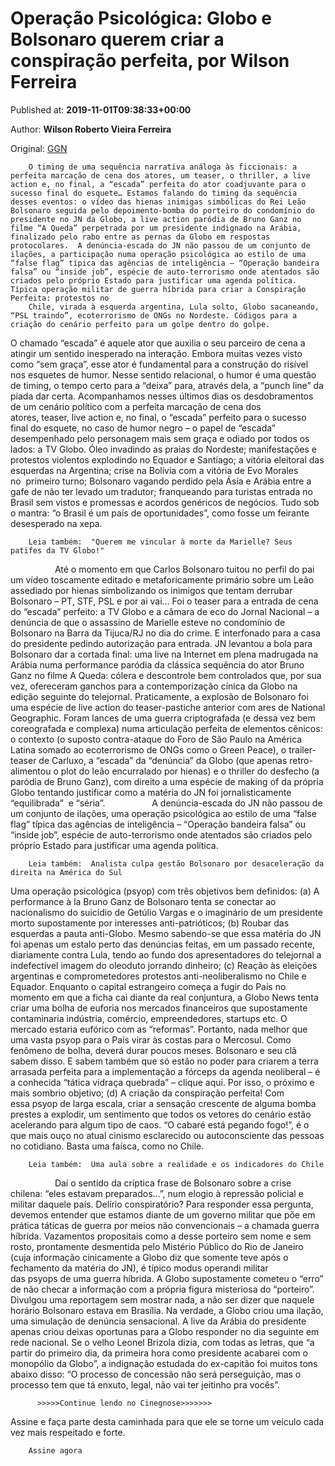 
# Operação Psicológica: Globo e Bolsonaro querem criar a conspiração perfeita, por Wilson Ferreira

Published at: **2019-11-01T09:38:33+00:00**

Author: **Wilson Roberto Vieira Ferreira**

Original: [GGN](https://jornalggn.com.br/analise/operacao-psicologica-globo-e-bolsonaro-querem-criar-a-conspiracao-perfeita/)


        O timing de uma sequência narrativa análoga às ficcionais: a perfeita marcação de cena dos atores, um teaser, o thriller, a live action e, no final, a “escada” perfeita do ator coadjuvante para o sucesso final do esquete… Estamos falando do timing da sequência desses eventos: o vídeo das hienas inimigas simbólicas do Rei Leão Bolsonaro seguida pelo depoimento-bomba do porteiro do condomínio do presidente no JN da Globo, a live action paródia de Bruno Ganz no filme “A Queda” perpetrada por um presidente indignado na Arábia, finalizado pelo rabo entre as pernas da Globo em respostas protocolares.  A denúncia-escada do JN não passou de um conjunto de ilações, a participação numa operação psicológica ao estilo de uma “false flag” típica das agências de inteligência – “Operação bandeira falsa” ou “inside job”, espécie de auto-terrorismo onde atentados são criados pelo próprio Estado para justificar uma agenda política. Típica operação militar de guerra híbrida para criar a Conspiração Perfeita: protestos no 
        Chile, virada à esquerda argentina, Lula solto, Globo sacaneando, “PSL traindo”, ecoterrorismo de ONGs no Nordeste. Códigos para a criação do cenário perfeito para um golpe dentro do golpe.
      
O chamado “escada” é aquele ator que auxilia o seu parceiro de cena a atingir um sentido inesperado na interação. Embora muitas vezes visto como “sem graça”, esse ator é fundamental para a construção do risível nos esquetes de humor. Nesse sentido relacional, o humor é uma questão de timing, o tempo certo para a “deixa” para, através dela, a “punch line” da piada dar certa.
Acompanhamos nesses últimos dias os desdobramentos de um cenário político com a perfeita marcação de cena dos atores, teaser, live action e, no final, o “escada” perfeito para o sucesso final do esquete, no caso de humor negro – o papel de “escada” desempenhado pelo personagem mais sem graça e odiado por todos os lados: a TV Globo.
Óleo invadindo as praias do Nordeste; manifestações e protestos violentos explodindo no Equador e Santiago; a vitória eleitoral das esquerdas na Argentina; crise na Bolívia com a vitória de Evo Morales no  primeiro turno; Bolsonaro vagando perdido pela Ásia e Arábia entre a gafe de não ter levado um tradutor; franqueando para turistas entrada no Brasil sem vistos e promessas e acordos genéricos de negócios. Tudo sob o mantra: “o Brasil é um país de oportunidades”, como fosse um feirante desesperado na xepa.

        Leia também:  "Querem me vincular à morte da Marielle? Seus patifes da TV Globo!"
      
                  Até o momento em que Carlos Bolsonaro tuitou no perfil do pai um vídeo toscamente editado e metaforicamente primário sobre um Leão assediado por hienas simbolizando os inimigos que tentam derrubar Bolsonaro – PT, STF, PSL e por ai vai…
Foi o teaser para a entrada de cena do “escada” perfeito: a TV Globo e a câmara de eco do Jornal Nacional – a denúncia de que o assassino de Marielle esteve no condomínio de Bolsonaro na Barra da Tijuca/RJ no dia do crime. E interfonado para a casa do presidente pedindo autorização para entrada.
JN levantou a bola para Bolsonaro dar a cortada final: uma live na Internet em plena madrugada na Arábia numa performance paródia da clássica sequência do ator Bruno Ganz no filme A Queda: cólera e descontrole bem controlados que, por sua vez, ofereceram ganchos para a contemporização cínica da Globo na edição seguinte do telejornal.
Praticamente, a explosão de Bolsonaro foi uma espécie de live action do teaser-pastiche anterior com ares de National Geographic.
Foram lances de uma guerra criptografada (e dessa vez bem coreografada e complexa) numa articulação perfeita de elementos cênicos: o contexto (o suposto contra-ataque do Foro de São Paulo na América Latina somado ao ecoterrorismo de ONGs como o Green Peace), o trailer-teaser de Carluxo, a “escada” da “denúncia” da Globo (que apenas retro-alimentou o plot do leão encurralado por hienas) e o thriller do desfecho (a paródia de Bruno Ganz), com direito a uma espécie de making of da própria Globo tentando justificar como a matéria do JN foi jornalisticamente “equilibrada”  e “séria”.
                  A denúncia-escada do JN não passou de um conjunto de ilações, uma operação psicológica ao estilo de uma “false flag” típica das agências de inteligência – “Operação bandeira falsa” ou “inside job”, espécie de auto-terrorismo onde atentados são criados pelo próprio Estado para justificar uma agenda política.

        Leia também:  Analista culpa gestão Bolsonaro por desaceleração da direita na América do Sul
      
Uma operação psicológica (psyop) com três objetivos bem definidos:
(a) A performance à la Bruno Ganz de Bolsonaro tenta se conectar ao nacionalismo do suicídio de Getúlio Vargas e o imaginário de um presidente morto supostamente por interesses anti-patrióticos;
(b) Roubar das esquerdas a pauta anti-Globo. Mesmo sabendo-se que essa matéria do JN foi apenas um estalo perto das denúncias feitas, em um passado recente, diariamente contra Lula, tendo ao fundo dos apresentadores do telejornal a indefectível imagem do oleoduto jorrando dinheiro;
(c) Reação às eleições argentinas e comprometedores protestos anti-neoliberalismo no Chile e Equador. Enquanto o capital estrangeiro começa a fugir do País no momento em que a ficha cai diante da real conjuntura, a Globo News tenta criar uma bolha de euforia nos mercados financeiros que supostamente contaminaria indústria, comércio, empreendedores, startups etc. O mercado estaria eufórico com as “reformas”.
Portanto, nada melhor que uma vasta psyop para o País virar às costas para o Mercosul.
Como fenômeno de bolha, deverá durar poucos meses. Bolsonaro e seu clã sabem disso. E sabem também que só estão no poder para criarem a terra arrasada perfeita para a implementação a fórceps da agenda neoliberal – é a conhecida “tática vidraça quebrada” – clique aqui.
Por isso, o próximo e mais sombrio objetivo;
(d) A criação da conspiração perfeita! Com essa psyop de larga escala, criar a sensação crescente de alguma bomba prestes a explodir, um sentimento que todos os vetores do cenário estão acelerando para algum tipo de caos. “O cabaré está pegando fogo!”, é o que mais ouço no atual cinismo esclarecido ou autoconsciente das pessoas no cotidiano. Basta uma faísca, como no Chile.

        Leia também:  Uma aula sobre a realidade e os indicadores do Chile
      
                  Daí o sentido da críptica frase de Bolsonaro sobre a crise chilena: “eles estavam preparados…”, num elogio à repressão policial e militar daquele país.
Delírio conspiratório?
Para responder essa pergunta, devemos entender que estamos diante de um governo militar que põe em prática táticas de guerra por meios não convencionais – a chamada guerra híbrida. Vazamentos propositais como a desse porteiro sem nome e sem rosto, prontamente desmentida pelo Mistério Público do Rio de Janeiro (cuja informação cinicamente a Globo diz que somente teve após o fechamento da matéria do JN), é típico modus operandi militar das psyops de uma guerra híbrida. A Globo supostamente cometeu o “erro” de não checar a informação com a própria figura misteriosa do “porteiro”.
Divulgou uma reportagem sem mostrar nada, a não ser dizer que naquele horário Bolsonaro estava em Brasília. Na verdade, a Globo criou uma ilação, uma simulação de denúncia sensacional.
A live da Arábia do presidente apenas criou deixas oportunas para a Globo responder no dia seguinte em rede nacional.
Se o velho Leonel Brizola dizia, com todas as letras, que “a partir do primeiro dia, da primeira hora como presidente acabarei com o monopólio da Globo”, a indignação estudada do ex-capitão foi muitos tons abaixo disso: “O processo de concessão não será perseguição, mas o processo tem que tá enxuto, legal, não vai ter jeitinho pra vocês”.

        
          >>>>>Continue lendo no Cinegnose>>>>>>>
        
      
Assine e faça parte desta caminhada para que ele se torne um veículo cada vez mais respeitado e forte.

        Assine agora
      
